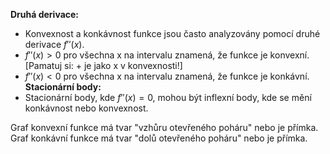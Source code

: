 **Druhá derivace:**
- Konvexnost a konkávnost funkce jsou často analyzovány pomocí druhé derivace $f′′(x)$.
- $f′′(x)>0$ pro všechna x na intervalu znamená, že funkce je konvexní. [Pamatuj si: + je jako x v konvexnosti!]
- $f′′(x)<0$ pro všechna x na intervalu znamená, že funkce je konkávní.
**Stacionární body:**
- Stacionární body, kde $f′′(x)=0$, mohou být inflexní body, kde se mění konkávnost nebo konvexnost.

Graf konvexní funkce má tvar "vzhůru otevřeného poháru" nebo je přímka.
Graf konkávní funkce má tvar "dolů otevřeného poháru" nebo je přímka.